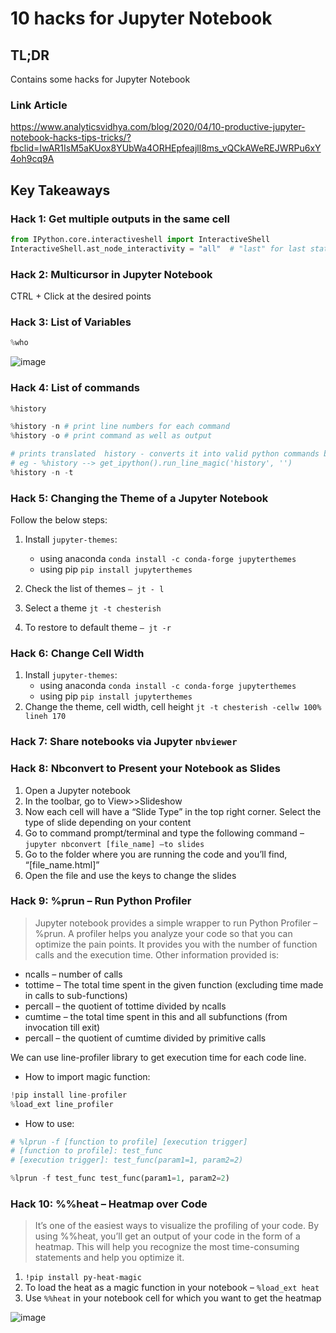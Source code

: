# 10 hacks for Jupyter Notebook

## TL;DR

Contains some hacks for Jupyter Notebook

### Link Article

https://www.analyticsvidhya.com/blog/2020/04/10-productive-jupyter-notebook-hacks-tips-tricks/?fbclid=IwAR1IsM5aKUox8YUbWa4ORHEpfeajll8ms_vQCkAWeREJWRPu6xY4oh9cq9A

## Key Takeaways

### Hack 1: Get multiple outputs in the same cell

```python
from IPython.core.interactiveshell import InteractiveShell
InteractiveShell.ast_node_interactivity = "all"  # "last" for last statement (like default)
```

### Hack 2: Multicursor in Jupyter Notebook

CTRL + Click at the desired points

### Hack 3: List of Variables

```python
%who
```

![image](https://user-images.githubusercontent.com/18265363/79426569-84c98f00-7fed-11ea-89ef-18dabf99476c.png)

### Hack 4: List of commands

```python
%history

%history -n # print line numbers for each command
%history -o # print command as well as output

# prints translated  history - converts it into valid python commands before execustion
# eg - %history --> get_ipython().run_line_magic('history', '')
%history -n -t
```

### Hack 5: Changing the Theme of a Jupyter Notebook

Follow the below steps:

1. Install `jupyter-themes`:

    * using anaconda `conda install -c conda-forge jupyterthemes`
    * using pip `pip install jupyterthemes`
2. Check the list of themes `– jt - l`
3. Select a theme `jt -t chesterish`
4. To restore to default theme `– jt -r`

### Hack 6: Change Cell Width

1. Install `jupyter-themes`:
    * using anaconda `conda install -c conda-forge jupyterthemes`
    * using pip `pip install jupyterthemes`
2. Change the theme, cell width, cell height `jt -t chesterish -cellw 100% lineh 170`

### Hack 7: Share notebooks via Jupyter `nbviewer`

### Hack 8: Nbconvert to Present your Notebook as Slides

1. Open a Jupyter notebook
2. In the toolbar, go to View>>Slideshow
3. Now each cell will have a “Slide Type” in the top right corner. Select the type of slide depending on your content
4. Go to command prompt/terminal and type the following command –  `jupyter nbconvert [file_name] –to slides`
5. Go to the folder where you are running the code and you’ll find, “[file_name.html]”
6. Open the file and use the keys to change the slides

### Hack 9: %prun – Run Python Profiler

> Jupyter notebook provides a simple wrapper to run Python Profiler – %prun. A profiler helps you analyze your code so that you can optimize the pain points. It provides you with the number of function calls and the execution time. Other information provided is:

* ncalls – number of calls
* tottime – The total time spent in the given function (excluding time made in calls to sub-functions)
* percall – the quotient of tottime divided by ncalls
* cumtime –  the total time spent in this and all subfunctions (from invocation till exit)
* percall – the quotient of cumtime divided by primitive calls

We can use line-profiler library to get execution time for each code line.

* How to import magic function:
```python
!pip install line-profiler
%load_ext line_profiler
```

* How to use:
```python
# %lprun -f [function to profile] [execution trigger]
# [function to profile]: test_func
# [execution trigger]: test_func(param1=1, param2=2)

%lprun -f test_func test_func(param1=1, param2=2)
```

### Hack 10: %%heat – Heatmap over Code

> It’s one of the easiest ways to visualize the profiling of your code. By using %%heat, you’ll get an output of your code in the form of a heatmap. This will help you recognize the most time-consuming statements and help you optimize it.

1. `!pip install py-heat-magic`
2. To load the heat as a magic function in your notebook – `%load_ext heat`
3. Use `%%heat` in your notebook cell for which you want to get the heatmap

![image](https://user-images.githubusercontent.com/18265363/79434852-273b3f80-7ff9-11ea-9362-5e14f8026eb3.png)
